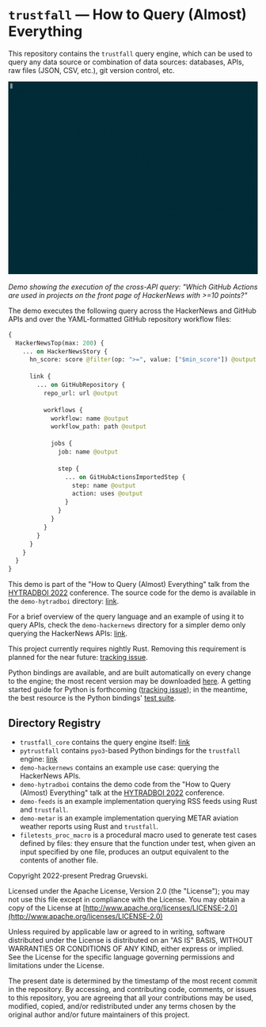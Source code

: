 # `trustfall` — How to Query (Almost) Everything

This repository contains the `trustfall` query engine, which can be used to query any data source
or combination of data sources: databases, APIs, raw files (JSON, CSV, etc.), git version control,
etc.

![Terminal recording of running `cargo run --release -- query example_queries/actions_in_repos_with_min_10_hn_pts.ron` in the `demo-hytradboi` demo project. The system returns the first 20 results of the query in 6.36 seconds."](https://github.com/obi1kenobi/trustfall/raw/main/demo-hytradboi/query-demo.gif)

*Demo showing the execution of the cross-API query: "Which GitHub Actions are used in projects on the front page of HackerNews with >=10 points?"*

The demo executes the following query across the HackerNews and GitHub APIs and over the YAML-formatted GitHub repository workflow files:
```graphql
{
  HackerNewsTop(max: 200) {
    ... on HackerNewsStory {
      hn_score: score @filter(op: ">=", value: ["$min_score"]) @output

      link {
        ... on GitHubRepository {
          repo_url: url @output

          workflows {
            workflow: name @output
            workflow_path: path @output

            jobs {
              job: name @output

              step {
                ... on GitHubActionsImportedStep {
                  step: name @output
                  action: uses @output
                }
              }
            }
          }
        }
      }
    }
  }
}
```

This demo is part of the "How to Query (Almost) Everything" talk
from the [HYTRADBOI 2022](https://www.hytradboi.com/) conference.
The source code for the demo is available in the `demo-hytradboi` directory:
[link](https://github.com/obi1kenobi/trustfall/tree/main/demo-hytradboi).

For a brief overview of the query language and an example of using it to query APIs, check the
`demo-hackernews` directory for a simpler demo only querying the HackerNews APIs: [link](https://github.com/obi1kenobi/trustfall/tree/main/demo-hackernews).

This project currently requires nightly Rust. Removing this requirement is planned for the near future: [tracking issue](https://github.com/obi1kenobi/trustfall/issues/15).

Python bindings are available, and are built automatically on every change to the engine; the most recent version may be downloaded [here](https://github.com/obi1kenobi/trustfall/releases). A getting started guide for Python is
forthcoming ([tracking issue](https://github.com/obi1kenobi/trustfall/issues/16)); in the meantime,
the best resource is the Python bindings'
[test suite](https://github.com/obi1kenobi/trustfall/blob/main/pytrustfall/pytrustfall/tests/test_execution.py).

## Directory Registry

- `trustfall_core` contains the query engine itself: [link](https://github.com/obi1kenobi/trustfall/tree/main/trustfall_core)
- `pytrustfall` contains `pyo3`-based Python bindings for the `trustfall` engine: [link](https://github.com/obi1kenobi/trustfall/tree/main/pytrustfall)
- `demo-hackernews` contains an example use case: querying the HackerNews APIs.
- `demo-hytradboi` contains the demo code from the "How to Query (Almost) Everything" talk
  at the [HYTRADBOI 2022](https://www.hytradboi.com/) conference.
- `demo-feeds` is an example implementation querying RSS feeds using Rust and `trustfall`.
- `demo-metar` is an example implementation querying METAR aviation weather reports using Rust
  and `trustfall`.
- `filetests_proc_macro` is a procedural macro used to generate test cases defined by files:
  they ensure that the function under test, when given an input specified by one file,
  produces an output equivalent to the contents of another file.

Copyright 2022-present Predrag Gruevski.

Licensed under the Apache License, Version 2.0 (the "License");
you may not use this file except in compliance with the License.
You may obtain a copy of the License at
[http://www.apache.org/licenses/LICENSE-2.0](http://www.apache.org/licenses/LICENSE-2.0)

Unless required by applicable law or agreed to in writing, software
distributed under the License is distributed on an "AS IS" BASIS,
WITHOUT WARRANTIES OR CONDITIONS OF ANY KIND, either express or implied.
See the License for the specific language governing permissions and
limitations under the License.

The present date is determined by the timestamp of the most recent commit in the repository.
By accessing, and contributing code, comments, or issues to this repository,
you are agreeing that all your contributions may be used, modified, copied, and/or redistributed
under any terms chosen by the original author and/or future maintainers of this project.
